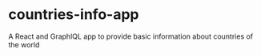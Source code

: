 # countries-info-app
A React and GraphlQL app to provide basic information about countries of the world

